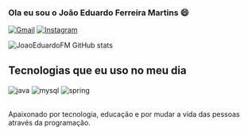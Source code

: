 ### Ola eu sou o João Eduardo Ferreira Martins 😄
[![Gmail](https://img.shields.io/badge/Gmail-D14836?style=for-the-badge&logo=gmail&logoColor=white)](https://dudu.cespa@gmail.com)
[![Instagram](https://img.shields.io/badge/LinkedIn-0077B5?style=for-the-badge&logo=linkedin&logoColor=white)](https://github.com/JoaoEduardoFM)

![JoaoEduardoFM GitHub stats](https://github-readme-stats.vercel.app/api?username=JoaoEduardoFM&show_icons=true&theme=dracula&count_private=true)

## Tecnologias que eu uso no meu dia

<div style="display: inline_block">
  <img align="center" alt="java" src="https://img.shields.io/badge/Java-ED8B00?style=for-the-badge&logo=java&logoColor=white" />
  <img align="center" alt="mysql" src="https://img.shields.io/badge/MySQL-00000F?style=for-the-badge&logo=mysql&logoColor=white" />
  <img align="center" alt="spring" src="https://img.shields.io/badge/Spring-6DB33F?style=for-the-badge&logo=spring&logoColor=white" />
</div><br/>

Apaixonado por tecnologia, educação e por mudar a vida das pessoas através da programação.
